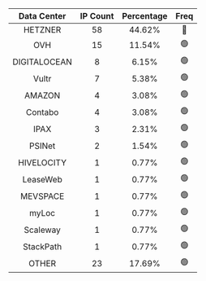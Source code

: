 | Data Center | IP Count | Percentage | Freq |
|:------------:|:--------:|:-----------:|:-----:|
| HETZNER | 58 | 44.62% | 🔴 |
| OVH | 15 | 11.54% | 🟢 |
| DIGITALOCEAN | 8 | 6.15% | 🟢 |
| Vultr | 7 | 5.38% | 🟢 |
| AMAZON | 4 | 3.08% | 🟢 |
| Contabo | 4 | 3.08% | 🟢 |
| IPAX | 3 | 2.31% | 🟢 |
| PSINet | 2 | 1.54% | 🟢 |
| HIVELOCITY | 1 | 0.77% | 🟢 |
| LeaseWeb | 1 | 0.77% | 🟢 |
| MEVSPACE | 1 | 0.77% | 🟢 |
| myLoc | 1 | 0.77% | 🟢 |
| Scaleway | 1 | 0.77% | 🟢 |
| StackPath | 1 | 0.77% | 🟢 |
| OTHER | 23 | 17.69% | 🟢 |